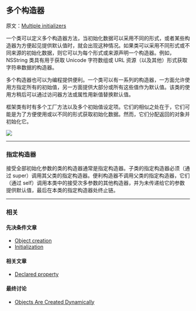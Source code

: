 ## 多个构造器

原文：[Multiple initializers](https://developer.apple.com/library/archive/documentation/General/Conceptual/DevPedia-CocoaCore/MultipleInitializers.html)

一个类可以定义多个构造器方法，当初始化数据可以采用不同的形式，或者某些构造器为方便起见提供默认值时，就会出现这种情况。如果类可以采用不同形式或不同来源的初始化数据，则它可以为每个形式或来源声明一个构造器。例如，NSString 类具有用于获取 Unicode 字符数组或 URL 资源（以及其他）形式获取字符串数据的构造器。

多个构造器也可以为编程提供便利。一个类可以有一系列的构造器，一方面允许使用方指定所有的初始值，另一方面提供大部分或所有这些值作为默认值。该类的使用方稍后可以通过访问器方法或属性用新值替换默认值。

框架类有时有多个工厂方法以及多个初始值设定项。它们的相似之处在于，它们可能是为了方便使用或以不同的形式获取初始化数据。然而，它们分配返回的对象并初始化它。

![](https://gitee.com/junteng/images/raw/master/img/20220104101901.png)

---

### 指定构造器

接受全部初始化参数的类的构造器通常是指定构造器。子类的指定构造器必须（通过 super）调用其父类的指定构造器。便利构造器不调用父类的指定构造器，它们（通过 self）调用本类中的接受次多参数的其他构造器，并为未传递给它的参数提供默认值，最后在本类的指定构造器处终止链。

---

### 相关

#### 先决条件文章

* [Object creation](https://developer.apple.com/library/archive/documentation/General/Conceptual/DevPedia-CocoaCore/ObjectCreation.html#//apple_ref/doc/uid/TP40008195-CH39-SW1)
* [Initialization](https://developer.apple.com/library/archive/documentation/General/Conceptual/DevPedia-CocoaCore/Initialization.html#//apple_ref/doc/uid/TP40008195-CH21-SW1)

#### 相关文章

- [Declared property](https://developer.apple.com/library/archive/documentation/General/Conceptual/DevPedia-CocoaCore/DeclaredProperty.html#//apple_ref/doc/uid/TP40008195-CH13-SW1)

#### 最终讨论

* [Objects Are Created Dynamically](https://developer.apple.com/library/archive/documentation/Cocoa/Conceptual/ProgrammingWithObjectiveC/WorkingwithObjects/WorkingwithObjects.html#//apple_ref/doc/uid/TP40011210-CH4-SW7)